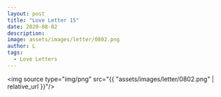```yaml
---
layout: post
title: "Love Letter 15"
date: 2020-08-02
description:
image: assets/images/letter/0802.png
author: L
tags:
  - Love Letters
---
```



<img source type="img/png" src="{{ "assets/images/letter/0802.png" | relative_url }}"/>
